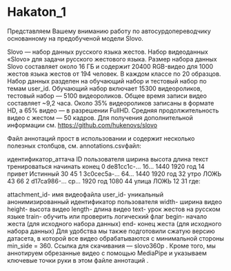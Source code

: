 # Hakaton_1
Представляем Вашему вниманию работу по автосурдопереводчику основанному на предобученой модели Slovo.

Slovo — набор данных русского языка жестов. Набор видеоданных «Slovo» для задачи русского жестового языка. Размер набора данных Slovo составляет около 16 ГБ и содержит 20400 RGB-видео для 1000 жестов языка жестов от 194 человек. В каждом классе по 20 образцов. Набор данных разделен на обучающий набор и тестовый набор по темам user_id. Обучающий набор включает 15300 видеороликов, тестовый набор — 5100 видеороликов. Общее время записи видео составляет ~9,2 часа. Около 35% видеороликов записаны в формате HD, а 65% видео — в разрешении FullHD. Средняя продолжительность видео с жестом — 50 кадров.
Для получения дополнительной информации см. https://github.com/hukenovs/slovo

Файл аннотаций прост в использовании и содержит несколько полезных столбцов, см. annotations.csvфайл:

идентификатор_аттача	ID пользователя	ширина	высота	длина	текст	тренироваться	начинать	конец
0	de81cc1c-...	1б...	1440	1920 год	14	привет	Истинный	30	45
1	3c0cec5a-...	64...	1440	1920 год	32	утро	ЛОЖЬ	43	66
2	d17ca986-...	ср...	1920 год	1080	44	улица	ЛОЖЬ	12	31
где:

attachment_id- имя видеофайла
user_id- уникальный анонимизированный идентификатор пользователя
width- ширина видео
height- высота видео
length- длина видео
text- урок жестов на русском языке
train- обучить или проверить логический флаг
begin- начало жеста (для исходного набора данных)
end- конец жеста (для исходного набора данных)
Для удобства мы также подготовили сжатую версию датасета, в которой все видео обрабатываются с минимальной стороны min_side = 360. Ссылка для скачивания — slovo360p . Кроме того, мы аннотируем обрезанные видео с помощью MediaPipe и указываем ключевые точки руки в этом файле аннотаций .
